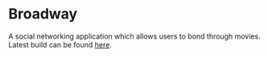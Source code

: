 # Broadway

A social networking application which allows users to bond through movies. Latest build can be found <a href="http://broadway.herokuapp.com">here</a>.
